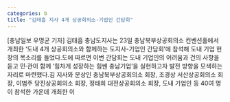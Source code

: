 ```yaml
---
categories: b
title: "김태흠 지사 4개 상공회의소·기업인 간담회"
---
```

[충남일보 우명균 기자] 김태흠 충남도지사는 23일 충남북부상공회의소 컨벤션홀에서 개최한 ‘도내 4개 상공회의소와 함께하는 도지사-기업인 간담회’에 참석해 도내 기업 현장의 목소리를 들었다.도에 따르면 이번 간담회는 도내 기업인의 어려움과 건의 사항을 듣고 민·관이 함께 ‘힘차게 성장하는 힘쎈 충남기업’을 실현하고자 발전 방향을 모색하는 자리로 마련했다.김 지사와 문상인 충남북부상공회의소 회장, 조경상 서산상공회의소 회장, 이범주 당진상공회의소 회장, 정태희 대전상공회의소 회장, 도내 기업인 등 40여 명이 참석한 가운데 개최한 이